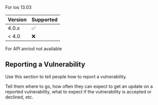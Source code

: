 For ios 13.03 

| Version | Supported          |
| ------- | ------------------ |
| 4.0.x   | :white_check_mark: |
| < 4.0   | :x:                |
For API anriod not available 
## Reporting a Vulnerability

Use this section to tell people how to report a vulnerability.

Tell them where to go, how often they can expect to get an update on a
reported vulnerability, what to expect if the vulnerability is accepted or
declined, etc.
